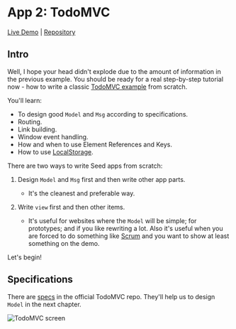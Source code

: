 # App 2: TodoMVC

[Live Demo](https://seed-app-todomvc.netlify.app/) |  [Repository](https://github.com/MartinKavik/seed-app-todomvc)

## Intro

Well, I hope your head didn't explode due to the amount of information in the previous example. You should be ready for a real step-by-step tutorial now - how to write a classic [TodoMVC example](http://todomvc.com/) from scratch.

You'll learn:
- To design good `Model` and `Msg` according to specifications. 
- Routing.
- Link building.
- Window event handling. 
- How and when to use Element References and Keys.
- How to use [LocalStorage](https://developer.mozilla.org/en-US/docs/Web/API/Window/localStorage). 

There are two ways to write Seed apps from scratch:

1. Design `Model` and `Msg` first and then write other app parts.
   - It's the cleanest and preferable way. 

1. Write `view` first and then other items.
   - It's useful for websites where the `Model` will be simple; for prototypes; and if you like rewriting a lot. Also it's useful when you are forced to do something like [Scrum](https://zenkit.com/en/blog/scrum-101-an-introduction-to-scrum-project-management/) and you want to show at least something on the demo.

Let's begin!

## Specifications

There are [specs](https://github.com/tastejs/todomvc/blob/master/app-spec.md#functionality) in the official TodoMVC repo. They'll help us to design `Model` in the next chapter.

![TodoMVC screen](/static/images/todomvc_screen.png)










